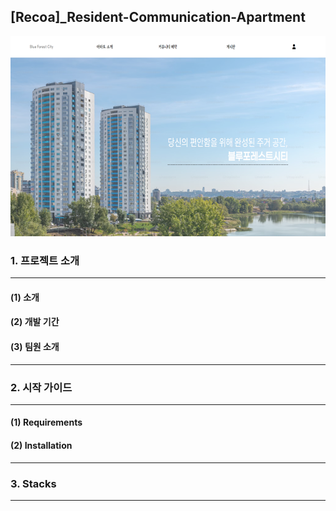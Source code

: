 <h2>[Recoa]_Resident-Communication-Apartment</h2>
<img src="src/main/webapp/resources/images/main/mainPage.png"/>
<h3>1. 프로젝트 소개</h3>
<hr>
<h4>(1) 소개 </h4>
<h4>(2) 개발 기간 </h4>
<h4>(3) 팀원 소개 </h4>
<hr>
<h3>2. 시작 가이드</h3>
<hr>
<h4>(1) Requirements</h4>
<h4>(2) Installation</h4>
<hr>
<h3>3. Stacks</h3>
<hr>

